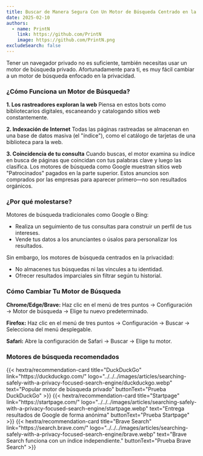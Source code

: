 ```yaml
---
title: Buscar de Manera Segura Con Un Motor de Búsqueda Centrado en la Privacidad
date: 2025-02-10
authors:
  - name: PrintN
    link: https://github.com/PrintN
    image: https://github.com/PrintN.png
excludeSearch: false
---
```

Tener un navegador privado no es suficiente, también necesitas usar un motor de búsqueda privado. Afortunadamente para ti, es muy fácil cambiar a un motor de búsqueda enfocado en la privacidad.

### ¿Cómo Funciona un Motor de Búsqueda?
**1. Los rastreadores exploran la web**
Piensa en estos bots como bibliotecarios digitales, escaneando y catalogando sitios web constantemente.

**2. Indexación de Internet**
Todas las páginas rastreadas se almacenan en una base de datos masiva (el "índice"), como el catálogo de tarjetas de una biblioteca para la web.

**3. Coincidencia de tu consulta**
Cuando buscas, el motor examina su índice en busca de páginas que coincidan con tus palabras clave y luego las clasifica.
Los motores de búsqueda como Google muestran sitios web "Patrocinados" pagados en la parte superior. Estos anuncios son comprados por las empresas para aparecer primero—no son resultados orgánicos.

### ¿Por qué molestarse?
Motores de búsqueda tradicionales como Google o Bing:
- Realiza un seguimiento de tus consultas para construir un perfil de tus intereses.
- Vende tus datos a los anunciantes o úsalos para personalizar los resultados.

Sin embargo, los motores de búsqueda centrados en la privacidad:
- No almacenes tus búsquedas ni las vincules a tu identidad.
- Ofrecer resultados imparciales sin filtrar según tu historial.

### Cómo Cambiar Tu Motor de Búsqueda
**Chrome/Edge/Brave:**
Haz clic en el menú de tres puntos → Configuración → Motor de búsqueda → Elige tu nuevo predeterminado.

**Firefox:**
Haz clic en el menú de tres puntos → Configuración → Buscar → Selecciona del menú desplegable.

**Safari:**
Abre la configuración de Safari → Buscar → Elige tu motor.

### Motores de búsqueda recomendados
<div class="recommendations">
  <div class="grid">
    {{< hextra/recommendation-card title="DuckDuckGo" link="https://duckduckgo.com/" logo="../../../images/articles/searching-safely-with-a-privacy-focused-search-engine/duckduckgo.webp" text="Popular motor de búsqueda privado" buttonText="Prueba DuckDuckGo" >}}
    {{< hextra/recommendation-card title="Startpage" link="https://startpage.com/" logo="../../../images/articles/searching-safely-with-a-privacy-focused-search-engine/startpage.webp" text="Entrega resultados de Google de forma anónima" buttonText="Prueba Startpage" >}}
    {{< hextra/recommendation-card title="Brave Search" link="https://search.brave.com/" logo="../../../images/articles/searching-safely-with-a-privacy-focused-search-engine/brave.webp" text="Brave Search funciona con un índice independiente." buttonText="Prueba Brave Search" >}}
  </div>
</div>